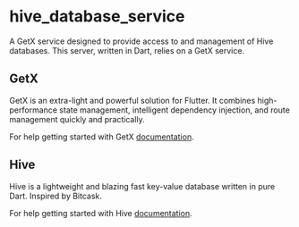 # hive_database_service
A GetX service designed to provide access to and management of Hive databases.
This server, written in Dart, relies on a GetX service.

## GetX
GetX is an extra-light and powerful solution for Flutter. It combines high-performance state management, intelligent dependency injection, and route management quickly and practically.

For help getting started with GetX
[documentation](https://pub.dev/packages/get).

## Hive
Hive is a lightweight and blazing fast key-value database written in pure Dart. Inspired by Bitcask.


For help getting started with Hive
[documentation](https://pub.dev/packages/hive).
